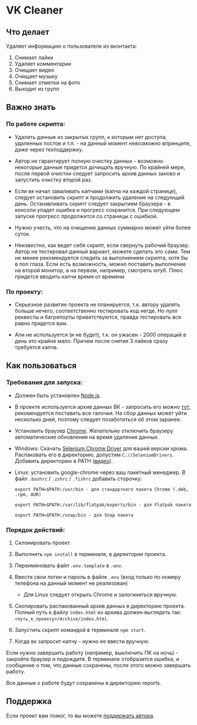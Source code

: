 # VK Cleaner

## Что делает

Удаляет информацию о пользователе из вконтакта:
1. Снимает лайки
1. Удаляет комментарии
1. Очищает видео
1. Очищает музыку
1. Снимает отметки на фото
1. Выходит из групп



## Важно знать


### По работе скрипта:

* Удалить данные из закрытых групп, к которым нет доступа; удаленных постов и т.п. - на данный момент невозможно впринципе, даже через техподдержку.

* Автор не гарантирует полную очистку данных - возможно некоторые данные придется дочищать вручную. По крайней мере, после первой очистки следует запросить архив данных заново и запустить очистку второй раз.

* Если вк начал заваливать капчами (капча на каждой странице), следует остановить скрипт и продолжить удаление на следующий день. Останавливать скрипт следует закрытием браузера - в консоли упадет ошибка и прогресс сохранится. При следующем запуске прогресс продолжится со страницы с ошибкой.

* Нужно учесть, что на очищение данных суммарно может уйти более суток.

* Неизвестно, как ведет себя скрипт, если свернуть рабочий браузер. Автор не тестировал данный вариант, можете сделать это сами. Тем не менее рекомендуется следить за выполнением скрипта, хотя бы в пол глаза. Если есть возможность, можно поставить выполнение на второй монитор, а на первом, например, смотреть ютуб. Плюс придется вводить капчи время от времени.


### По проекту:

* Серьезное развитие проекта не планируется, т.к. автору удалять больше нечего, соответственно тестировать код негде. Но пулл реквесты и багрепорты приветствуются, правда тестировать все равно придется вам.

* Апи не используется (и не будет), т.к. он ужасен - 2000 операций в день это крайне мало. Причем после снятия 3 лайков сразу требуется капча.


## Как пользоваться

### Требования для запуска:

* Должен быть установлен [Node.js](https://nodejs.org/en/download/).

* В проекте используется архив данных ВК - запросить его можно [тут](https://vk.com/data_protection?section=rules&scroll_to_archive=1), рекомендуется поставить все галочки. На сбор данных может уйти несколько дней, поэтому следует позаботиться об этом заранее.

* Установить браузер [Chrome](https://www.google.com/chrome/). Желательно отключить браузеру автоматические обновления на время удаления данных.

* Windows: Скачать [Selenium Chrome Driver](https://www.selenium.dev/documentation/webdriver/getting_started/install_drivers/) для вашей версии хрома. Распаковать его в директорию, допустим `C://SeleniumDrivers`. Добавить директорию в PATH ([видео](https://www.youtube.com/watch?v=mqIgUbpSz_A)).
* Linux: установить google-chrome через ваш пакетный менеджер. В файл `.bashrc` / `.zshrc` / `.fishrc` добавить сторочку:
  
  `export PATH=$PATH:/usr/bin - для стандартного пакета Chrome (.deb, .rpm, AUR)`
  
  `export PATH=$PATH:/var/lib/flatpak/exports/bin - для Flatpak пакета`
  
  `export PATH=$PATH:/snap/bin - для Snap пакета`


### Порядок действий:

1. Склонировать проект.

1. Выполнить `npm install` в терминале, в директории проекта.

1. Переименовать файл `.env.template` в `.env`.

1. Ввести свои логин и пароль в файле `.env` (вход только по номеру телефона на данный момент не реализован)
   * Для Linux следует открыть Chrome и залогиниться вручную.

1. Скопировать распакованный архив данных в директорию проекта. Полный путь к файлу `index.html` из архива должен выглядеть так: `<путь_к_проекту>/Archive/index.html`.

1. Запустить скрипт командой в терминале `npm start`.

1. Когда вк запросит капчу - нужно ее ввести вручную.

Если нужно завершить работу (например, выключить ПК на ночь) - закройте браузер и подождите. В терминале отобразится ошибка, и сообщение о том, что данные сохранены, после этого можно завершать работу.

Все данные о работе будут сохранены в директорию reports.


## Поддержка

Если проект вам помог, то вы можете [поддержать автора](https://github.com/ColdSpirit0/ColdSpirit0/blob/main/donate.md).
